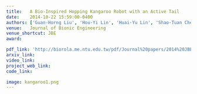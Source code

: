 ```yaml
---
title:   A Bio-Inspired Hopping Kangaroo Robot with an Active Tail
date:    2014-10-22 15:59:00-0400
authors: ['Guan-Horng Liu', 'Hou-Yi Lin', 'Huai-Yu Lin', 'Shao-Tuan Chen', 'Pei-Chun Lin']
venue:   Journal of Bionic Engineering
venue_shortcut: JBE
award:

pdf_link: 'http://biorola.me.ntu.edu.tw/pdf/Journal%20papers/2014%20JBE.pdf'
arxiv_link: 
video_link: 
project_web_link:
code_link:

image: kangaroo1.png
---
```

